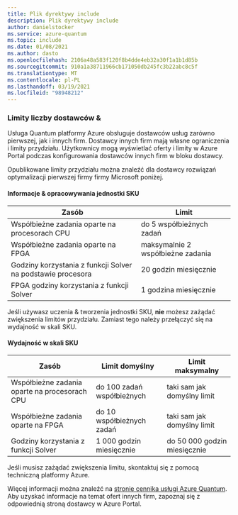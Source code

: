 ```yaml
---
title: Plik dyrektywy include
description: Plik dyrektywy include
author: danielstocker
ms.service: azure-quantum
ms.topic: include
ms.date: 01/08/2021
ms.author: dasto
ms.openlocfilehash: 2106a48a583f120f8b4dde4eb32a30f1a1b1d85b
ms.sourcegitcommit: 910a1a38711966cb171050db245fc3b22abc8c5f
ms.translationtype: MT
ms.contentlocale: pl-PL
ms.lasthandoff: 03/19/2021
ms.locfileid: "98948212"
---
```

### <a name="provider-limits--quota"></a>Limity liczby dostawców &

Usługa Quantum platformy Azure obsługuje dostawców usług zarówno pierwszej, jak i innych firm. Dostawcy innych firm mają własne ograniczenia i limity przydziału. Użytkownicy mogą wyświetlać oferty i limity w Azure Portal podczas konfigurowania dostawców innych firm w bloku dostawcy. 

Opublikowane limity przydziału można znaleźć dla dostawcy rozwiązań optymalizacji pierwszej firmy firmy Microsoft poniżej. 

#### <a name="learn--develop-sku"></a>Informacje & opracowywania jednostki SKU

| Zasób | Limit |
| --- | --- |
| Współbieżne zadania oparte na procesorach CPU | do 5 współbieżnych zadań |
| Współbieżne zadania oparte na FPGA | maksymalnie 2 współbieżne zadania |
| Godziny korzystania z funkcji Solver na podstawie procesora | 20 godzin miesięcznie  |
| FPGA godziny korzystania z funkcji Solver | 1 godzina miesięcznie  |

Jeśli używasz uczenia & tworzenia jednostki SKU, **nie** możesz zażądać zwiększenia limitów przydziału. Zamiast tego należy przełączyć się na wydajność w skali SKU.

#### <a name="performance-at-scale-sku"></a>Wydajność w skali SKU

| Zasób | Limit domyślny | Limit maksymalny |
| --- | --- | --- |
| Współbieżne zadania oparte na procesorach CPU | do 100 zadań współbieżnych | taki sam jak domyślny limit |
| Współbieżne zadania oparte na FPGA | do 10 współbieżnych zadań | taki sam jak domyślny limit |
| Godziny korzystania z funkcji Solver | 1 000 godzin miesięcznie  | do 50 000 godzin miesięcznie |

Jeśli musisz zażądać zwiększenia limitu, skontaktuj się z pomocą techniczną platformy Azure. 

Więcej informacji można znaleźć na [stronie cennika usługi Azure Quantum](https://aka.ms/AQ/Pricing).
Aby uzyskać informacje na temat ofert innych firm, zapoznaj się z odpowiednią stroną dostawcy w Azure Portal.
